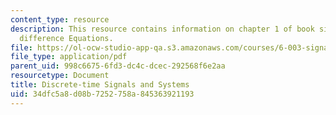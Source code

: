 ```yaml
---
content_type: resource
description: This resource contains information on chapter 1 of book signals and systems;
  difference Equations.
file: https://ol-ocw-studio-app-qa.s3.amazonaws.com/courses/6-003-signals-and-systems-fall-2011/34dfc5a8d08b7252758a845363921193_MIT6_003F11_chap1.pdf
file_type: application/pdf
parent_uid: 998c6675-6fd3-dc4c-dcec-292568f6e2aa
resourcetype: Document
title: Discrete-time Signals and Systems
uid: 34dfc5a8-d08b-7252-758a-845363921193
---
```

